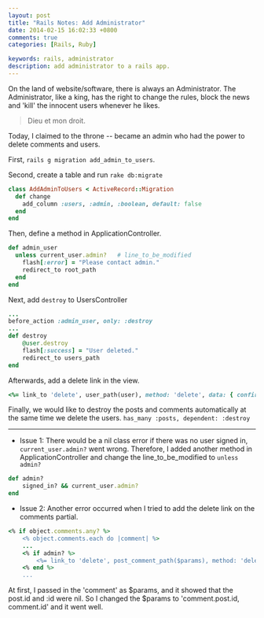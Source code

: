 ```yaml
---
layout: post
title: "Rails Notes: Add Administrator"
date: 2014-02-15 16:02:33 +0800
comments: true
categories: [Rails, Ruby]

keywords: rails, administrator
description: add administrator to a rails app.
---
```

On the land of website/software, there is always an Administrator. The Administrator, like a king, has the right to change the rules, block the news and 'kill' the innocent users whenever he likes.

> Dieu et mon droit. 

Today, I claimed to the throne -- became an admin who had the power to delete comments and users. 

<!-- more -->

First, `rails g migration add_admin_to_users`. 

Second, create a table and run `rake db:migrate`

```ruby
class AddAdminToUsers < ActiveRecord::Migration
  def change
  	add_column :users, :admin, :boolean, default: false
  end
end 
```

Then, define a method in ApplicationController.

```ruby
def admin_user
  unless current_user.admin?   # line_to_be_modified 
    flash[:error] = "Please contact admin."
    redirect_to root_path
  end
end
```

Next, add `destroy` to UsersController

```ruby
...
before_action :admin_user, only: :destroy
...
def destroy
	@user.destroy
	flash[:success] = "User deleted."
	redirect_to users_path
end 
```

Afterwards, add a delete link in the view.

```ruby
<%= link_to 'delete', user_path(user), method: 'delete', data: { confirm: 'You sure?'} %>
```

Finally, we would like to destroy the posts and comments automatically at the same time we delete the users. `has_many :posts, dependent: :destroy`

*******

* Issue 1:
There would be a nil class error if there was no user signed in, `current_user.admin?` went wrong. Therefore, I added another method in ApplicationController and change the line_to_be_modified to `unless admin?`

```ruby
def admin?
	signed_in? && current_user.admin?
end
```

* Issue 2:
Another error occurred when I tried to add the delete link on the comments partial. 

```ruby
<% if object.comments.any? %>
	<% object.comments.each do |comment| %>
	...
	<% if admin? %>
		<%= link_to 'delete', post_comment_path($params), method: 'delete', data: { confirm: 'You sure?'} %>
	<% end %>
	...
```

At first, I passed in the 'comment' as $params, and it showed that  the post.id and :id were nil. So I changed the $params to 'comment.post.id, comment.id' and it went well.